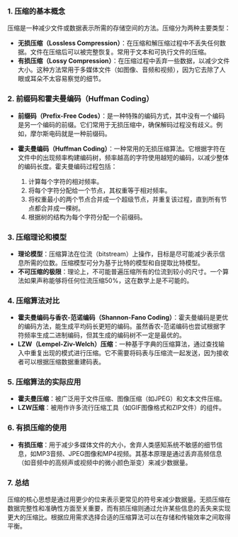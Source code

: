 ### 1. 压缩的基本概念

压缩是一种减少文件或数据表示所需的存储空间的方法。压缩分为两种主要类型：
- **无损压缩（Lossless Compression）**：在压缩和解压缩过程中不丢失任何数据。文件在压缩后可以被完整恢复。常用于文本和可执行文件的压缩。
- **有损压缩（Lossy Compression）**：在压缩过程中丢弃一些数据，以减少文件大小。这种方法常用于多媒体文件（如图像、音频和视频），因为它去除了人眼或耳朵不太容易察觉的细节。

### 2. 前缀码和霍夫曼编码（Huffman Coding）

- **前缀码（Prefix-Free Codes）**：是一种特殊的编码方式，其中没有一个编码是另一个编码的前缀。它们常用于无损压缩中，确保解码过程没有歧义。例如，摩尔斯电码就是一种前缀码。

- **霍夫曼编码（Huffman Coding）**：一种常用的无损压缩算法。它根据字符在文件中的出现频率构建编码树，频率越高的字符使用越短的编码，以减少整体的编码长度。霍夫曼编码过程包括：
  1. 计算每个字符的相对频率。
  2. 将每个字符分配给一个节点，其权重等于相对频率。
  3. 将权重最小的两个节点合并成一个超级节点，并重复该过程，直到所有节点都合并成一棵树。
  4. 根据树的结构为每个字符分配一个前缀码。

### 3. 压缩理论和模型

- **理论模型**：压缩算法在位流（bitstream）上操作，目标是尽可能减少表示信息所需的位数。压缩模型可分为基于比特的模型和自提取比特模型。
- **不可压缩的极限**：理论上，不可能普遍压缩所有的位流到较小的尺寸。一个算法如果声称能够将任何位流压缩50%，这在数学上是不可能的。

### 4. 压缩算法对比

- **霍夫曼编码与香农-范诺编码（Shannon-Fano Coding）**：霍夫曼编码是更优的编码方法，能生成平均码长更短的编码。虽然香农-范诺编码也尝试根据字符频率生成二进制编码，但其生成的编码树不一定是最优的。
- **LZW（Lempel-Ziv-Welch）压缩**：一种基于字典的压缩算法，通过查找输入中重复出现的模式进行压缩。它不需要将码表与压缩流一起发送，因为接收者可以根据压缩数据重建码表。

### 5. 压缩算法的实际应用

- **霍夫曼压缩**：被广泛用于文件压缩、图像压缩（如JPEG）和文本文件压缩。
- **LZW压缩**：被用作许多流行压缩工具（如GIF图像格式和ZIP文件）的组件。

### 6. 有损压缩的使用

- **有损压缩**：用于减少多媒体文件的大小，舍弃人类感知系统不敏感的细节信息，如MP3音频、JPEG图像和MP4视频。其基本原理是通过丢弃高频信息（如音频中的高频声或视频中的微小颜色渐变）来减少数据量。

### 7. 总结

压缩的核心思想是通过用更少的位来表示更常见的符号来减少数据量。无损压缩在数据完整性和准确性方面至关重要，而有损压缩则通过允许某些信息的丢失来实现更大的压缩比。根据应用需求选择合适的压缩算法可以在存储和传输效率之间取得平衡。
